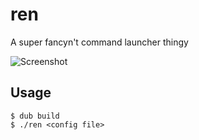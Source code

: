 # ren

A super fancyn't command launcher thingy

![Screenshot](https://i.imgur.com/zxqUOTA.png)

## Usage
```console
$ dub build
$ ./ren <config file>
```
